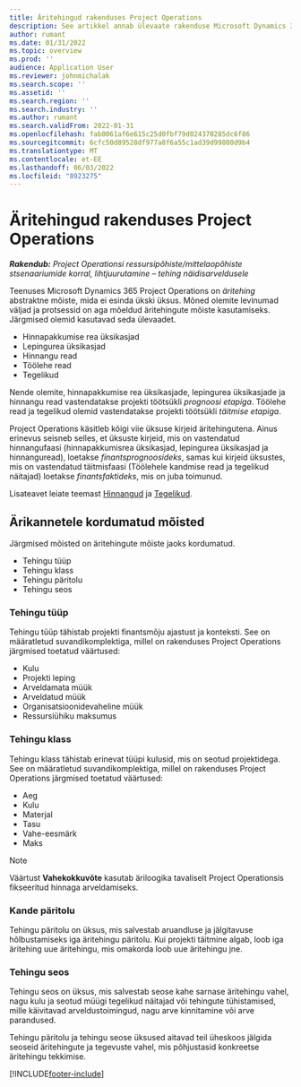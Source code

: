 ```yaml
---
title: Äritehingud rakenduses Project Operations
description: See artikkel annab ülevaate rakenduse Microsoft Dynamics 365 Project Operations äritehingute kontseptsioonist.
author: rumant
ms.date: 01/31/2022
ms.topic: overview
ms.prod: ''
audience: Application User
ms.reviewer: johnmichalak
ms.search.scope: ''
ms.assetid: ''
ms.search.region: ''
ms.search.industry: ''
ms.author: rumant
ms.search.validFrom: 2022-01-31
ms.openlocfilehash: fab0061af6e615c25d0fbf79d024370285dc6f86
ms.sourcegitcommit: 6cfc50d89528df977a8f6a55c1ad39d99800d9b4
ms.translationtype: MT
ms.contentlocale: et-EE
ms.lasthandoff: 06/03/2022
ms.locfileid: "8923275"
---
```

# <a name="business-transactions-in-project-operations"></a>Äritehingud rakenduses Project Operations

_**Rakendub:** Project Operationsi ressursipõhiste/mittelaopõhiste stsenaariumide korral, lihtjuurutamine – tehing näidisarveldusele_

Teenuses Microsoft Dynamics 365 Project Operations on *äritehing* abstraktne mõiste, mida ei esinda ükski üksus. Mõned olemite levinumad väljad ja protsessid on aga mõeldud äritehingute mõiste kasutamiseks. Järgmised olemid kasutavad seda ülevaadet.

- Hinnapakkumise rea üksikasjad
- Lepingurea üksikasjad
- Hinnangu read
- Töölehe read
- Tegelikud

Nende olemite, hinnapakkumise rea üksikasjade, lepingurea üksikasjade ja hinnangu read vastendatakse projekti töötsükli *prognoosi etapiga*. Töölehe read ja tegelikud olemid vastendatakse projekti töötsükli *täitmise etapiga*.

Project Operations käsitleb kõigi viie üksuse kirjeid äritehingutena. Ainus erinevus seisneb selles, et üksuste kirjeid, mis on vastendatud hinnangufaasi (hinnapakkumisrea üksikasjad, lepingurea üksikasjad ja hinnanguread), loetakse *finantsprognoosideks*, samas kui kirjeid üksustes, mis on vastendatud täitmisfaasi (Töölehele kandmise read ja tegelikud näitajad) loetakse *finantsfaktideks*, mis on juba toimunud.

Lisateavet leiate teemast [Hinnangud](../project-management/estimating-projects-overview.md) ja [Tegelikud](actuals-overview.md).

## <a name="concepts-that-are-unique-to-business-transactions"></a>Ärikannetele kordumatud mõisted

Järgmised mõisted on äritehingute mõiste jaoks kordumatud.

- Tehingu tüüp
- Tehingu klass
- Tehingu päritolu
- Tehingu seos

### <a name="transaction-type"></a>Tehingu tüüp

Tehingu tüüp tähistab projekti finantsmõju ajastust ja konteksti. See on määratletud suvandikomplektiga, millel on rakenduses Project Operations järgmised toetatud väärtused:

- Kulu
- Projekti leping
- Arveldamata müük
- Arveldatud müük
- Organisatsioonidevaheline müük
- Ressursiühiku maksumus

### <a name="transaction-class"></a>Tehingu klass

Tehingu klass tähistab erinevat tüüpi kulusid, mis on seotud projektidega. See on määratletud suvandikomplektiga, millel on rakenduses Project Operations järgmised toetatud väärtused:

- Aeg
- Kulu
- Materjal
- Tasu
- Vahe-eesmärk
- Maks

> [!NOTE]
> Väärtust **Vahekokkuvõte** kasutab äriloogika tavaliselt Project Operationsis fikseeritud hinnaga arveldamiseks.

### <a name="transaction-origin"></a>Kande päritolu

Tehingu päritolu on üksus, mis salvestab aruandluse ja jälgitavuse hõlbustamiseks iga äritehingu päritolu. Kui projekti täitmine algab, loob iga äritehing uue äritehingu, mis omakorda loob uue äritehingu jne.

### <a name="transaction-connection"></a>Tehingu seos

Tehingu seos on üksus, mis salvestab seose kahe sarnase äritehingu vahel, nagu kulu ja seotud müügi tegelikud näitajad või tehingute tühistamised, mille käivitavad arveldustoimingud, nagu arve kinnitamine või arve parandused.

Tehingu päritolu ja tehingu seose üksused aitavad teil üheskoos jälgida seoseid äritehingute ja tegevuste vahel, mis põhjustasid konkreetse äritehingu tekkimise.

[!INCLUDE[footer-include](../includes/footer-banner.md)]
